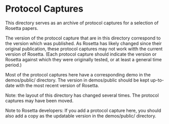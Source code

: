 Protocol Captures
=================

This directory serves as an archive of protocol captures for a selection of Rosetta papers.

The version of the protocol capture that are in this directory correspond to the version which was published. 
As Rosetta has likely changed since their original publication, these protocol captures may not work witth
the current version of Rosetta. (Each protocol capture should indicate the version or Rosetta against which
they were originally tested, or at least a general time period.)

Most of the protocol captures here have a corresponding demo in the demos/public/ directory.
The version in demos/public should be kept up-to-date with the most recent version of Rosetta.

Note: the layout of this directory has changed several times. The protocol captures may have been moved.

Note to Rosetta developers: If you add a protocol capture here, you should also add a copy as the 
updatable version in the demos/public/ directory.
